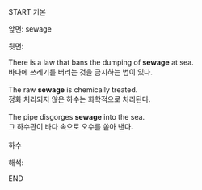 START
기본

앞면:
sewage


뒷면:
<div><div><div>There is a law that bans the dumping of <strong>sewage</strong> at sea. </div><div><div>바다에 쓰레기를 버리는 것을 금지하는 법이 있다.</div></div></div></div><div><br></div><div><div>The raw <strong>sewage</strong> is chemically treated. </div><div><div>정화 처리되지 않은 하수는 화학적으로 처리된다.</div></div></div><div><br></div><div><div>The pipe disgorges <strong>sewage</strong> into the sea. </div><div><div>그 하수관이 바다 속으로 오수를 쏟아 낸다.</div></div></div><div><br></div><div>하수</div>


해석:

END